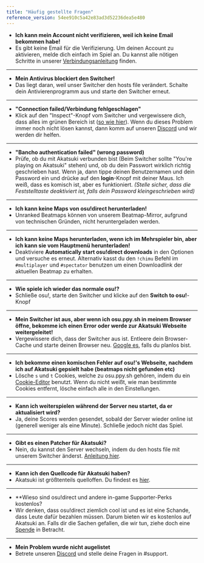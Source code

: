 ```yaml
---
title: "Häufig gestellte Fragen"
reference_version: 54ee910c5a42e83ad3d52236dea5e480
---
```


- **Ich kann mein Account nicht verifizieren, weil ich keine Email bekommen habe!**
- Es gibt keine Email für die Verifizierung. Um deinen Account zu aktivieren, melde dich einfach im Spiel an. Du kannst alle nötigen Schritte in unserer [Verbindungsanleitung](/doc/connection_guide) finden.

-----------------------

- **Mein Antivirus blockiert den Switcher!**
- Das liegt daran, weil unser Switcher den hosts file verändert. Schalte dein Antivierenprogramm aus und starte den Switcher erneut.

-----------------------

- **"Connection failed/Verbindung fehlgeschlagen"**
- Klick auf den "Inspect"-Knopf vom Switcher und vergewissere dich, dass alles im grünen Bereich ist ([so wie hier](https://i.ibb.co/68TL6zT/Settings-Form.png)). Wenn du dieses Problem immer noch nicht lösen kannst, dann komm auf unseren [Discord](https://discord.gg/akatsuki) und wir werden dir helfen.

-----------------------

- **"Bancho authentication failed" (wrong password)** 
- Prüfe, ob du mit Akatsuki verbunden bist (Beim Switcher sollte "You're playing on Akatsuki" stehen) und, ob du dein Passwort wirklich richtig geschrieben hast. Wenn ja, dann tippe deinen Benutzernamen und dein Password ein und drücke auf den **login**-Knopf mit deiner Maus. Ich weiß, dass es komisch ist, aber es funktioniert. *(Stelle sicher, dass die Feststelltaste deaktiviert ist, falls dein Password kleingeschrieben wird)*

-----------------------

- **Ich kann keine Maps von osu!direct herunterladen!**
- Unranked Beatmaps können von unserem Beatmap-Mirror, aufgrund von technischen Gründen, nicht heruntergeladen werden.

-----------------------

- **Ich kann keine Maps herunterladen, wenn ich im Mehrspieler bin, aber ich kann sie vom Hauptmenü herunterladen!**
- Deaktiviere **Automatically start osu!direct downloads** in den Optionen und versuche es erneut. Alternativ kasst du den `!chimu` Befehl im `#multiplayer` und `#spectator` benutzen um einen Downloadlink der aktuellen Beatmap zu erhalten.

-----------------------

- **Wie spiele ich wieder das normale osu!?**
- Schließe osu!, starte den Switcher und klicke auf den **Switch to osu!**-Knopf

-----------------------

- **Mein Switcher ist aus, aber wenn ich osu.ppy.sh in meinem Browser öffne, bekomme ich einen Error oder werde zur Akatsuki Webseite weitergeleitet!**
- Vergewissere dich, dass der Switcher aus ist. Entleere dein Browser-Cache und starte deinen Browser neu. [Google es](http://lmgtfy.com/?q=How+to+empty+browser+cache), falls du planlos bist.

-----------------------

- **Ich bekomme einen komischen Fehler auf osu!'s Webseite, nachdem ich auf Akatsuki gepsielt habe (beatmaps nicht gefunden etc)**
- Lösche `s` und `t` Cookies, welche zu osu.ppy.sh gehören, indem du ein [Cookie-Editor](https://chrome.google.com/webstore/detail/editthiscookie/fngmhnnpilhplaeedifhccceomclgfbg) benutzt. Wenn du nicht weißt, wie man bestimmte Cookies entfernt, lösche einfach alle in den Einstellungen.

-----------------------

- **Kann ich weiterspielen während der Server neu startet, da er aktualisiert wird?**
- Ja, deine Scores werden gesendet, sobald der Server wieder online ist (generell weniger als eine Minute). Schließe jedoch nicht das Spiel.

-----------------------

- **Gibt es einen Patcher für Akatsuki?**
- Nein, du kannst den Server wechseln, indem du den hosts file mit unserem Switcher änderst. [Anleitung hier](https://akatsuki.gg/doc/1).

-----------------------

- **Kann ich den Quellcode für Akatsuki haben?**
- Akatsuki ist größtenteils quelloffen. Du findest es [hier](https://github.com/osuAkatsuki/).

-----------------------

- **Wieso sind osu!direct und andere in-game Supporter-Perks kostenlos?
- Wir denken, dass osu!direct ziemlich cool ist und es ist eine Schande, dass Leute dafür bezahlen müssen. Darum bieten wir es kostenlos auf Akatsuki an. Falls dir die Sachen gefallen, die wir tun, ziehe doch eine [Spende](/donate) in Betracht.

-----------------------

- **Mein Problem wurde nicht augelistet**
- Betrete unseren [Discord](https://discord.gg/akatsuki) und stelle deine Fragen in #support.
